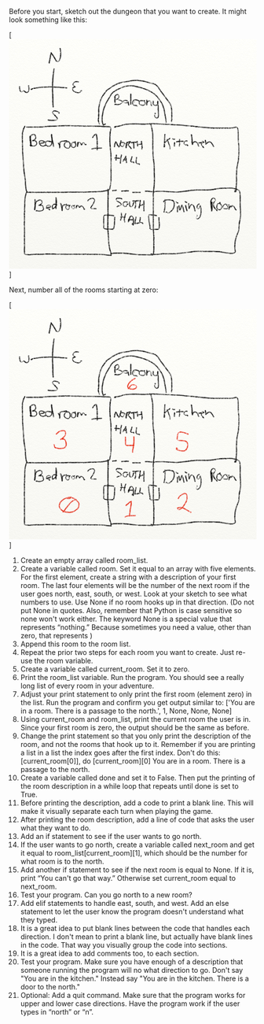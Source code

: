 Before you start, sketch out the dungeon that you want to create. It might look something like this: 

[![Picture of a map](castleMap1.png)]

Next, number all of the rooms starting at zero:

[![Picture of a map with numbers for each room](castleMap2.png)]

1. Create an empty array called room_list.
2. Create a variable called room. Set it equal to an array with five elements. For the first element, create a string with a description of your first room. The last four elements will be the number of the next room if the user goes north, east, south, or west. Look at your sketch to see what numbers to use. Use None if no room hooks up in that direction. (Do not put None in quotes. Also, remember that Python is case sensitive so none won't work either. The keyword None is a special value that represents “nothing.” Because sometimes you need a value, other than zero, that represents )
3. Append this room to the room list.
4. Repeat the prior two steps for each room you want to create. Just re-use the room variable.
5. Create a variable called current_room. Set it to zero.
6. Print the room_list variable. Run the program. You should see a really long list of every room in your adventure.
7. Adjust your print statement to only print the first room (element zero) in the list. Run the program and confirm you get output similar to:
   ['You are in a room. There is a passage to the north.', 1, None, None, None]
8. Using current_room and room_list, print the current room the user is in. Since your first room is zero, the output should be the same as before.
9. Change the print statement so that you only print the description of the room, and not the rooms that hook up to it. Remember if you are printing a list in a list the index goes after the first index. Don't do this: [current_room[0]], do [current_room][0]
   You are in a room. There is a passage to the north.
10. Create a variable called done and set it to False. Then put the printing of the room description in a while loop that repeats until done is set to True.
11. Before printing the description, add a code to print a blank line. This will make it visually separate each turn when playing the game.
12. After printing the room description, add a line of code that asks the user what they want to do.
13. Add an if statement to see if the user wants to go north.
14. If the user wants to go north, create a variable called next_room and get it equal to room_list[current_room][1], which should be the number for what room is to the north.
15. Add another if statement to see if the next room is equal to None. If it is, print “You can't go that way.” Otherwise set current_room equal to next_room.
16. Test your program. Can you go north to a new room?
17. Add elif statements to handle east, south, and west. Add an else statement to let the user know the program doesn't understand what they typed.
18. It is a great idea to put blank lines between the code that handles each direction. I don't mean to print a blank line, but actually have blank lines in the code. That way you visually group the code into sections.
19. It is a great idea to add comments too, to each section.
20. Test your program. Make sure you have enough of a description that someone running the program will no what direction to go. Don't say "You are in the kitchen." Instead say "You are in the kitchen. There is a door to the north."
21. Optional: Add a quit command. Make sure that the program works for upper and lower case directions. Have the program work if the user types in “north” or “n”. 
